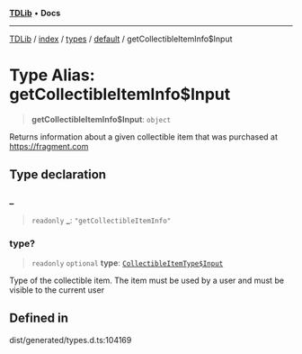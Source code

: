 [**TDLib**](../../../../../../README.md) • **Docs**

***

[TDLib](../../../../../../modules.md) / [index](../../../../../README.md) / [types](../../../README.md) / [default](../README.md) / getCollectibleItemInfo$Input

# Type Alias: getCollectibleItemInfo$Input

> **getCollectibleItemInfo$Input**: `object`

Returns information about a given collectible item that was purchased at https://fragment.com

## Type declaration

### \_

> `readonly` **\_**: `"getCollectibleItemInfo"`

### type?

> `readonly` `optional` **type**: [`CollectibleItemType$Input`](CollectibleItemType$Input.md)

Type of the collectible item. The item must be used by a user and must be visible to the current user

## Defined in

dist/generated/types.d.ts:104169
